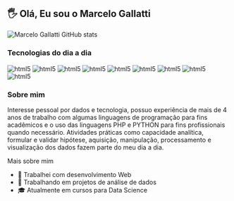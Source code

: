 ## 🖐️ Olá, Eu sou o Marcelo Gallatti 

![Marcelo Gallatti GitHub stats](https://github-readme-stats.vercel.app/api?username=gallatti&show_icons=true&theme=highcontrast)

### Tecnologias do dia a dia 

<div style="display: inline_block">
  <img align="center" alt="html5" src="https://img.shields.io/badge/Windows-0078D6?style=for-the-badge&logo=windows&logoColor=white">
  <img align="center" alt="html5" src="https://img.shields.io/badge/Linux-FCC624?style=for-the-badge&logo=linux&logoColor=black">
  <img align="center" alt="html5" src="https://img.shields.io/badge/Python-3776AB?style=for-the-badge&logo=python&logoColor=white">
  <img align="center" alt="html5" src="https://img.shields.io/badge/JavaScript-323330?style=for-the-badge&logo=javascript&logoColor=F7DF1E">
  <img align="center" alt="html5" src="https://img.shields.io/badge/PHP-777BB4?style=for-the-badge&logo=php&logoColor=white">
  <img align="center" alt="html5" src="https://img.shields.io/badge/R-276DC3?style=for-the-badge&logo=r&logoColor=white">
  <img align="center" alt="html5" src="https://img.shields.io/badge/MySQL-00000F?style=for-the-badge&logo=mysql&logoColor=white">
  <img align="center" alt="html5" src="https://img.shields.io/badge/PostgreSQL-316192?style=for-the-badge&logo=postgresql&logoColor=white">
  <img align="center" alt="html5" src="https://img.shields.io/badge/Oracle-F80000?style=for-the-badge&logo=oracle&logoColor=black">
</div>

### Sobre mim
Interesse pessoal por dados e tecnologia, possuo experiência de mais de 4 anos de trabalho com algumas linguagens de programação para fins acadêmicos e o uso das linguagens PHP e PYTHON para fins profissionais quando necessário. Atividades práticas como capacidade analítica, formular e validar hipótese, aquisição, manipulação, processamento e visualização dos dados fazem parte do meu dia a dia.   

Mais sobre mim
- 💼 Trabalhei com desenvolvimento Web
- 🤵 Trabalhando em projetos de análise de dados
- 🎓 Atualmente em cursos para Data Science
